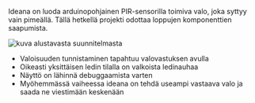 Ideana on luoda arduinopohjainen PIR-sensorilla toimiva valo, joka syttyy vain pimeällä. Tällä hetkellä projekti odottaa loppujen komponenttien saapumista.

![kuva alustavasta suunnitelmasta]()

- Valoisuuden tunnistaminen tapahtuu valovastuksen avulla
- Oikeasti yksittäisen ledin tilalla on valkoista ledinauhaa
- Näyttö on lähinnä debuggaamista varten
- Myöhemmässä vaiheessa ideana on tehdä useampi vastaava valo ja saada ne viestimään keskenään 
